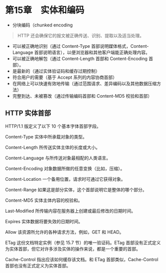 # 第15章　实体和编码

- 分块编码（chunked encoding


> HTTP 还会确保它的报文被正确传送、识别、提取以及适当处理。

- 可以被正确地识别（通过 Content-Type 首部说明媒体格式，Content-Language 首部说明语言），以便浏览器和其他客户端能正确处理内容。
- 可以被正确地解包（通过 Content-Length 首部和 Content-Encoding 首部）。
- 是最新的（通过实体验证码和缓存过期控制）
- 符合用户的需要（基于 Accept 系列的内容协商首部）
- 在网络上可以快速有效地传输（通过范围请求、差异编码以及其他数据压缩方法）
- 完整到达、未被篡改（通过传输编码首部和 Content-MD5 校验和首部）

## HTTP 实体首部

HTTP/1.1 版定义了以下 10 个基本字体首部字段。

Content-Type
实体中所承载对象的类型。

Content-Length
所传送实体主体的长度或大小。

Content-Language
与所传送对象最相配的人类语言。

Content-Encoding
对象数据所做的任意变换（比如，压缩）。

Content-Location
一个备用位置，请求时可通过它获得对象。

Content-Range
如果这是部分实体，这个首部说明它是整体的哪个部分。

Content-MD5
实体主体内容的校验和。

Last-Modified
所传输内容在服务器上创建或最后修改的日期时间。

Expires
实体数据将要失效的日期时间。

Allow
该资源所允许的各种请求方法，例如，GET 和 HEAD。

ETag 这份文档特定实例（参见 15.7 节）的唯一验证码。ETag 首部没有正式定义为实体首部，但它对许多涉及实体的操作来说，都是一个重要的首部。

Cache-Control
指出应该如何缓存该文档。和 ETag 首部类似，Cache-Control 首部也没有正式定义为实体首部。


## 